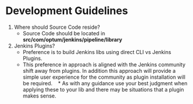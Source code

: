 # Development Guidelines

1. Where should Source Code reside?
    * Source Code should be located in **__src/com/optum/jenkins/pipeline/library__**
2. Jenkins Plugins?
    * Preference is to build Jenkins libs using direct CLI vs Jenkins Plugins. 
    * This preference in approach is aligned with the Jenkins community shift away from plugins. In addition this approach will provide a simple user experience for the community as plugin installation will be required.
    * As with any guidance use your best judgment when applying these to your lib and there may be situations that a plugin makes sense.
